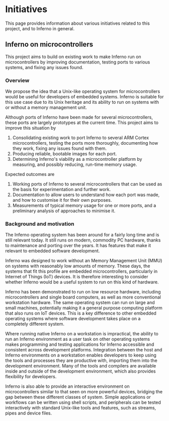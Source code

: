 # Initiatives

This page provides information about various initiatives related to this
project, and to Inferno in general.

## Inferno on microcontrollers

This project aims to build on existing work to make Inferno run on
microcontrollers by improving documentation, testing ports to various systems,
and fixing any issues found.

### Overview

We propose the idea that a Unix-like operating system for microcontrollers
would be useful for developers of embedded systems. Inferno is suitable for
this use case due to its Unix heritage and its ability to run on systems with
or without a memory management unit.

Although ports of Inferno have been made for several microcontrollers, these
ports are largely prototypes at the current time. This project aims to improve
this situation by

1. Consolidating existing work to port Inferno to several ARM Cortex
microcontrollers, testing the ports more thoroughly, documenting how they work,
fixing any issues found with them.
2. Producing reliable, bootable images for each port.
3. Determining Inferno's viability as a microcontroller platform by measuring,
and possibly reducing, run-time memory usage.

Expected outcomes are

1. Working ports of Inferno to several microcontrollers that can be used as the
basis for experimentation and further work.
2. Documentation to allow users to understand how each port was made, and how
to customise it for their own purposes.
3. Measurements of typical memory usage for one or more ports, and a
preliminary analysis of approaches to minimise it.

### Background and motivation

The Inferno operating system has been around for a fairly long time and is
still relevant today. It still runs on modern, commodity PC hardware, thanks to
maintenance and porting over the years. It has features that make it relevant
to embedded software development.

Inferno was designed to work without an Memory Management Unit (MMU) on systems
with reasonably low amounts of memory. These days, the systems that fit this
profile are embedded microcontrollers, particularly in Internet of Things (IoT)
devices. It is therefore interesting to consider whether Inferno would be a
useful system to run on this kind of hardware.

Inferno has been demonstrated to run on low resource hardware, including
microcontrollers and single board computers, as well as more conventional
workstation hardware. The same operating system can run on large and small
machines, potentially making it a general purpose computing platform that also
runs on IoT devices. This is a key difference to other embedded operating
systems where software development takes place on a completely different
system.

Where running native Inferno on a workstation is impractical, the ability to
run an Inferno environment as a user task on other operating systems makes
programming and testing applications for Inferno accessible and consistent
across development platforms. Integration between the host and Inferno
environments on a workstation enables developers to keep using the tools and
processes they are productive with, importing them into the development
environment. Many of the tools and compilers are available inside and outside
of the development environment, which also provides flexibility for developers.

Inferno is also able to provide an interactive environment on microcontrollers
similar to that seen on more powerful devices, bridging the gap between these
different classes of system. Simple applications or workflows can be written
using shell scripts, and peripherals can be tested interactively with standard
Unix-like tools and features, such as streams, pipes and device files.
